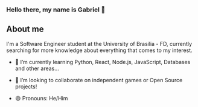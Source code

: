 ### Hello there, my name is Gabriel 👋

## About me

I'm a Software Engineer student at the University of Brasilia - FD, currently searching for more knowledge about everything that comes to my interest.

- 🌱 I’m currently learning Python, React, Node.js, JavaScript, Databases and other areas...
- 👯 I’m looking to collaborate on independent games or Open Source projects!
 
- 😄 Pronouns: He/Him

